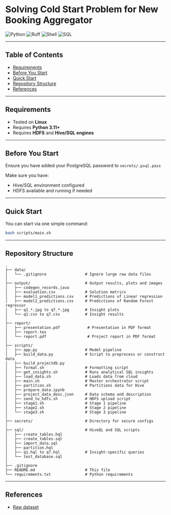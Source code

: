 # Solving Cold Start Problem for New Booking Aggregator

![Python](https://img.shields.io/badge/python-3.11-blue.svg)
![Ruff](https://img.shields.io/badge/style-ruff-%23cc66cc.svg?logo=ruff&logoColor=white)
![Shell](https://img.shields.io/badge/shell-scripts-yellow.svg)
![SQL](https://img.shields.io/badge/sql-hive%2Fstandard-red.svg)

---

## Table of Contents

- [Requirements](#requirements)
- [Before You Start](#before-you-start)
- [Quick Start](#quick-start)
- [Repository Structure](#repository-structure)
- [References](#references)

---

## Requirements

- Tested on **Linux**
- Requires **Python 3.11+**
- Requires **HDFS** and **Hive/SQL engines**

---

## Before You Start

Ensure you have added your PostgreSQL password to `secrets/.psql.pass`

Make sure you have:

- Hive/SQL environment configured
- HDFS available and running if needed

---

## Quick Start

You can start via one simple command:

```bash
bash scripts/main.sh
```

---

## Repository Structure

```text
.
├── data/
│   └── .gitignore                 # Ignore large raw data files
│
├── output/                        # Output results, plots and images
│   ├── codegen_records.java
│   ├── evaluation.csv             # Solution metrics
│   ├── model1_predictions.csv     # Predictions of Linear regression
│   ├── model2_predictions.csv     # Predictions of Random Forest regressor
│   ├── q1_*.jpg to q7_*.jpg       # Insight plots
│   └── q1.csv to q7.csv           # Insight results
│
├── report/
│   ├── presentation.pdf            # Presentation in PDF format
│   ├── report.tex
│   └── report.pdf                  # Project report in PDF format
│
├── scripts/
│   ├── app.py                     # Model pipeline
│   ├── build_data.py              # Script to preprocess or construct data
│   ├── build_projectdb.py
│   ├── format.sh                  # Formatting script
│   ├── get_insights.sh            # Runs analytical SQL insights
│   ├── load_data.sh               # Loads data from cloud
│   ├── main.sh                    # Master orchestrator script
│   ├── partition.sh               # Partitions data for Hive
│   ├── prepare_data.ipynb
│   ├── project_data_desc.json     # Data schema and description
│   ├── send_to_hdfs.sh            # HDFS upload script
│   ├── stage1.sh                  # Stage 1 pipeline
│   ├── stage2.sh                  # Stage 2 pipeline
│   └── stage3.sh                  # Stage 3 pipeline
│
├── secrets/                       # Directory for secure configs
│
├── sql/                           # HiveQL and SQL scripts
│   ├── create_tables.hql
│   ├── create_tables.sql
│   ├── import_data.sql
│   ├── partition.hql
│   ├── q1.hql to q7.hql           # Insight-specific queries
│   └── test_database.sql
│
├── .gitignore
├── README.md                      # This file
└── requirements.txt               # Python requirements
```

---
## References

- [Raw dataset](https://www.kaggle.com/datasets/hazujaf/airbnb-price-prediction-in-rio-de-janeiro-python?resource=download)
